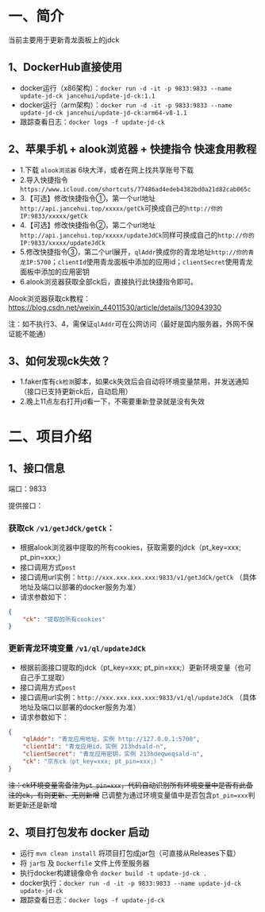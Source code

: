 # 一、简介

当前主要用于更新青龙面板上的jdck


## 1、DockerHub直接使用

- docker运行（x86架构）：`docker run -d -it -p 9833:9833 --name update-jd-ck jancehui/update-jd-ck:1.1`
- docker运行（arm架构）：`docker run -d -it -p 9833:9833 --name update-jd-ck jancehui/update-jd-ck:arm64-v8-1.1`
- 跟踪查看日志：`docker logs -f update-jd-ck`


## 2、苹果手机 + alook浏览器 + 快捷指令 快速食用教程

- 1.下载 `alook浏览器` 6块大洋，或者在网上找共享账号下载
- 2.导入快捷指令 `https://www.icloud.com/shortcuts/77486ad4edeb4382bd0a21d82cab065c`
- 3.【可选】修改快捷指令①，第一个url地址`http://api.jancehui.top/xxxxx/getCk`可换成自己的`http://你的IP:9833/xxxxx/getCk`
- 4.【可选】修改快捷指令②，第二个url地址`http://api.jancehui.top/xxxxx/updateJdCk`同样可换成自己的`http://你的IP:9833/xxxxx/updateJdCk`
- 5.修改快捷指令③，第二个url展开，`qlAddr`换成你的青龙地址`http://你的青龙IP:5700`；`clientId`使用青龙面板中添加的应用id；`clientSecret`使用青龙面板中添加的应用密钥
- 6.alook浏览器获取全部ck后，直接执行此快捷指令即可。

Alook浏览器获取ck教程：https://blog.csdn.net/weixin_44011530/article/details/130943930

注：如不执行3、4，需保证`qlAddr`可在公网访问（最好是国内服务器，外网不保证能不能通）

## 3、如何发现ck失效？

- 1.faker库有`ck检测`脚本，如果ck失效后会自动将环境变量禁用，并发送通知（接口已支持更新ck后，自动启用）
- 2.晚上11点左右打开jd看一下，不需要重新登录就是没有失效

# 二、项目介绍

## 1、接口信息

端口：9833

提供接口：

### 获取ck `/v1/getJdCk/getCk`：

- 根据alook浏览器中提取的所有cookies，获取需要的jdck（pt_key=xxx; pt_pin=xxx;）
- 接口调用方式`post`
- 接口调用url实例：`http://xxx.xxx.xxx.xxx:9833/v1/getJdCk/getCk` （具体地址及端口以部署的docker服务为准）
- 请求参数如下：
``` json
{
    "ck": "提取的所有cookies"
}
```

### 更新青龙环境变量 `/v1/ql/updateJdCk`

- 根据前面接口提取的jdck（pt_key=xxx; pt_pin=xxx;）更新环境变量（也可自己手工提取）
- 接口调用方式`post`
- 接口调用url实例：`http://xxx.xxx.xxx.xxx:9833/v1/ql/updateJdCk` （具体地址及端口以部署的docker服务为准）
- 请求参数如下：
``` json
{
    "qlAddr": "青龙应用地址，实例 http://127.0.0.1:5700",
    "clientId": "青龙应用id，实例 213hdsald-n",
    "clientSecret": "青龙应用密钥，实例 213hdeqweqsald-n",
    "ck": "京东ck（pt_key=xxx; pt_pin=xxx;）"
}
```
~~注：ck环境变量需备注为`pt_pin=xxx`，代码自动识别所有环境变量中是否有此备注的ck，有则更新、无则新增~~  已调整为通过环境变量值中是否包含`pt_pin=xxx`判断更新还是新增

## 2、项目打包发布 docker 启动

- 运行 `mvn clean install` 将项目打包成jar包（可直接从Releases下载）
- 将 `jar包` 及 `Dockerfile` 文件上传至服务器
- 执行docker构建镜像命令 `docker build -t update-jd-ck .`
- docker执行：`docker run -d -it -p 9833:9833 --name update-jd-ck update-jd-ck`
- 跟踪查看日志：`docker logs -f update-jd-ck`

